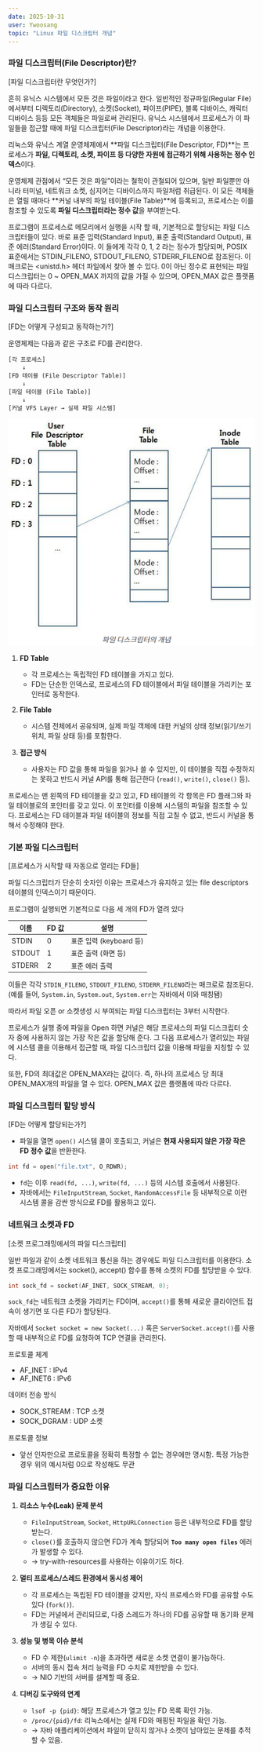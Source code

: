 ```yaml
---
date: 2025-10-31
user: Ywoosang
topic: "Linux 파일 디스크립터 개념"
---
```

### 파일 디스크립터(File Descriptor)란?

[파일 디스크립터란 무엇인가?]

흔히 유닉스 시스템에서 모든 것은 파일이라고 한다. 일반적인 정규파일(Regular File)에서부터 디렉토리(Directory), 소켓(Socket), 파이프(PIPE), 블록 디바이스, 캐릭터 디바이스 등등 모든 객체들은 파일로써 관리된다. 유닉스 시스템에서 프로세스가 이 파일들을 접근할 때에 파일 디스크립터(File Descriptor)라는 개념을 이용한다.

리눅스와 유닉스 계열 운영체제에서 **파일 디스크립터(File Descriptor, FD)**는 프로세스가 **파일, 디렉토리, 소켓, 파이프 등 다양한 자원에 접근하기 위해 사용하는 정수 인덱스**이다.

운영체제 관점에서 “모든 것은 파일”이라는 철학이 관철되어 있으며, 일반 파일뿐만 아니라 터미널, 네트워크 소켓, 심지어는 디바이스까지 파일처럼 취급된다. 이 모든 객체들은 열릴 때마다 **커널 내부의 파일 테이블(File Table)**에 등록되고, 프로세스는 이를 참조할 수 있도록 **파일 디스크립터라는 정수 값**을 부여받는다.

프로그램이 프로세스로 메모리에서 실행을 시작 할 때, 기본적으로 할당되는 파일 디스크립터들이 있다. 바로 표준 입력(Standard Input), 표준 출력(Standard Output), 표준 에러(Standard Error)이다. 이 들에게 각각 0, 1, 2 라는 정수가 할당되며, POSIX 표준에서는 STDIN_FILENO, STDOUT_FILENO, STDERR_FILENO로 참조된다. 이 매크로는 <unistd.h> 헤더 파일에서 찾아 볼 수 있다. 0이 아닌 정수로 표현되는 파일 디스크립터는 0 ~ OPEN_MAX 까지의 값을 가질 수 있으며, OPEN_MAX 값은 플랫폼에 따라 다르다.

### 파일 디스크립터 구조와 동작 원리

[FD는 어떻게 구성되고 동작하는가?]

운영체제는 다음과 같은 구조로 FD를 관리한다.

```
[각 프로세스] 
    ↓
[FD 테이블 (File Descriptor Table)]
    ↓
[파일 테이블 (File Table)]
    ↓
[커널 VFS Layer → 실제 파일 시스템]
```

![](images/image.png)

1. **FD Table**

   * 각 프로세스는 독립적인 FD 테이블을 가지고 있다.
   * FD는 단순한 인덱스로, 프로세스의 FD 테이블에서 파일 테이블을 가리키는 포인터로 동작한다.

2. **File Table**

   * 시스템 전체에서 공유되며, 실제 파일 객체에 대한 커널의 상태 정보(읽기/쓰기 위치, 파일 상태 등)를 포함한다.

3. **접근 방식**

   * 사용자는 FD 값을 통해 파일을 읽거나 쓸 수 있지만, 이 테이블을 직접 수정하지는 못하고 반드시 커널 API를 통해 접근한다 (`read()`, `write()`, `close()` 등).


프로세스는 맨 왼쪽의 FD 테이블을 갖고 있고, FD 테이블의 각 항목은 FD 플래그와 파일 테이블로의 포인터를 갖고 있다.
이 포인터를 이용해 시스템의 파일을 참조할 수 있다. 프로세스는 FD 테이블과 파일 테이블의 정보를 직접 고칠 수 없고, 반드시 커널을 통해서 수정해야 한다.


### 기본 파일 디스크립터

[프로세스가 시작할 때 자동으로 열리는 FD들]

파일 디스크립터가 단순히 숫자인 이유는 프로세스가 유지하고 있는 file descriptors 테이블의 인덱스이기 때문이다. 

프로그램이 실행되면 기본적으로 다음 세 개의 FD가 열려 있다

| 이름     | FD 값 | 설명                 |
| ------ | ---- | ------------------ |
| STDIN  | 0    | 표준 입력 (keyboard 등) |
| STDOUT | 1    | 표준 출력 (화면 등)       |
| STDERR | 2    | 표준 에러 출력           |

이들은 각각 `STDIN_FILENO`, `STDOUT_FILENO`, `STDERR_FILENO`라는 매크로로 참조된다.
(예를 들어, `System.in`, `System.out`, `System.err`는 자바에서 이와 매칭됌)
 
따라서 파일 오픈 or 소켓생성 시 부여되는 파일 디스크립터는 3부터 시작한다.

프로세스가 실행 중에 파일을 Open 하면 커널은 해당 프로세스의 파일 디스크립터 숫자 중에 사용하지 않는 가장 작은 값을 할당해 준다.
그 다음 프로세스가 열려있는 파일에 시스템 콜을 이용해서 접근할 때, 파일 디스크립터 값을 이용해 파일을 지칭할 수 있다. 

또한, FD의 최대값은 OPEN_MAX라는 값이다. 즉, 하나의 프로세스 당 최대 OPEN_MAX개의 파일을 열 수 있다. OPEN_MAX 값은 플랫폼에 따라 다르다.


### 파일 디스크립터 할당 방식

[FD는 어떻게 할당되는가?]

* 파일을 열면 `open()` 시스템 콜이 호출되고, 커널은 **현재 사용되지 않은 가장 작은 FD 정수 값**을 반환한다.

```c
int fd = open("file.txt", O_RDWR);
```

* `fd`는 이후 `read(fd, ...)`, `write(fd, ...)` 등의 시스템 호출에서 사용된다.
* 자바에서는 `FileInputStream`, `Socket`, `RandomAccessFile` 등 내부적으로 이런 시스템 콜을 감싼 방식으로 FD를 활용하고 있다.

### 네트워크 소켓과 FD

[소켓 프로그래밍에서의 파일 디스크립터]

일반 파일과 같이 소켓 네트워크 통신을 하는 경우에도 파일 디스크립터를 이용한다.
소켓 프로그래밍에서는 socket(), accept() 함수를 통해 소켓의 FD를 할당받을 수 있다.

```c
int sock_fd = socket(AF_INET, SOCK_STREAM, 0);
```

`sock_fd`는 네트워크 소켓을 가리키는 FD이며, `accept()`를 통해 새로운 클라이언트 접속이 생기면 또 다른 FD가 할당된다.

자바에서 `Socket socket = new Socket(...)` 혹은 `ServerSocket.accept()`를 사용할 때 내부적으로 FD를 요청하여 TCP 연결을 관리한다.

프로토콜 체계
- AF_INET : IPv4
- AF_INET6 : IPv6

데이터 전송 방식
- SOCK_STREAM : TCP 소켓
- SOCK_DGRAM : UDP 소켓

프로토콜 정보
 - 앞선 인자만으로 프로토콜을 정확히 특정할 수 없는 경우에만 명시함. 특정 가능한 경우 위의 예시처럼 0으로 작성해도 무관

### 파일 디스크립터가 중요한 이유

1. **리소스 누수(Leak) 문제 분석**

   * `FileInputStream`, `Socket`, `HttpURLConnection` 등은 내부적으로 FD를 할당받는다.
   * `close()`를 호출하지 않으면 FD가 계속 할당되어 **`Too many open files`** 에러가 발생할 수 있다.
   * → try-with-resources를 사용하는 이유이기도 하다.

2. **멀티 프로세스/스레드 환경에서 동시성 제어**

   * 각 프로세스는 독립된 FD 테이블을 갖지만, 자식 프로세스와 FD를 공유할 수도 있다 (`fork()`).
   * FD는 커널에서 관리되므로, 다중 스레드가 하나의 FD를 공유할 때 동기화 문제가 생길 수 있다.

3. **성능 및 병목 이슈 분석**

   * FD 수 제한(`ulimit -n`)을 초과하면 새로운 소켓 연결이 불가능하다.
   * 서버의 동시 접속 처리 능력을 FD 수치로 제한받을 수 있다.
   * → NIO 기반의 서버를 설계할 때 중요.

4. **디버깅 도구와의 연계**

   * `lsof -p {pid}`: 해당 프로세스가 열고 있는 FD 목록 확인 가능.
   * `/proc/{pid}/fd`: 리눅스에서는 실제 FD와 매핑된 파일을 확인 가능.
   * → 자바 애플리케이션에서 파일이 닫히지 않거나 소켓이 남아있는 문제를 추적할 수 있음.
